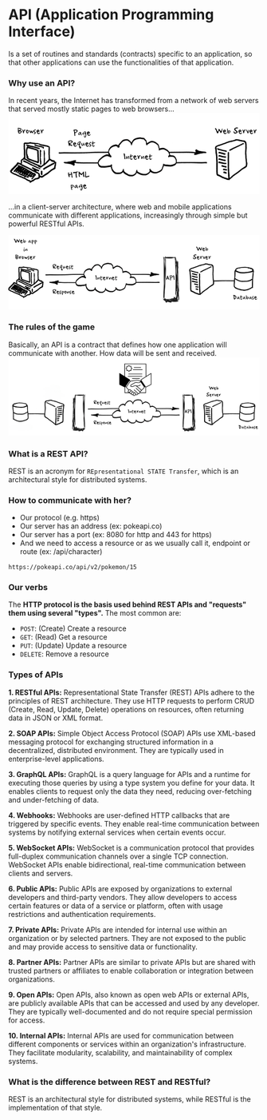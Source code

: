 # API (Application Programming Interface)
Is a set of routines and standards (contracts) specific to an application, so that other applications can use the functionalities of that application.

### Why use an API?
In recent years, the Internet has transformed from a network of web servers that served mostly static pages to web browsers...
![over_net](/imgs/api/over_net.png)

...in a client-server architecture, where web and mobile applications communicate with different applications, increasingly through simple but powerful RESTful APIs.

![over_net2](/imgs/api/over_net_2.png)

### The rules of the game
Basically, an API is a contract that defines how one application will communicate with another. How data will be sent and received.
![api_arch](/imgs/api/api_architecture.png)

### What is a REST API?
REST is an acronym for `REpresentational STATE Transfer`, which is an architectural style for distributed systems.

### How to communicate with her?
- Our protocol (e.g. https)
- Our server has an address (ex: pokeapi.co)
- Our server has a port (ex: 8080 for http and 443 for https)
- And we need to access a resource or as we usually call it, endpoint or route (ex: /api/character)
```url
https://pokeapi.co/api/v2/pokemon/15
```

### Our verbs
The **HTTP protocol is the basis used behind REST APIs and "requests" them using several "types".** The most common are:
- `POST`: (Create) Create a resource
- `GET`: (Read) Get a resource
- `PUT`: (Update) Update a resource
- `DELETE`: Remove a resource

### Types of APIs
**1. RESTful APIs:** Representational State Transfer (REST) APIs adhere to the principles of REST architecture. They use HTTP requests to perform CRUD (Create, Read, Update, Delete) operations on resources, often returning data in JSON or XML format.

**2. SOAP APIs:** Simple Object Access Protocol (SOAP) APIs use XML-based messaging protocol for exchanging structured information in a decentralized, distributed environment. They are typically used in enterprise-level applications.

**3. GraphQL APIs:** GraphQL is a query language for APIs and a runtime for executing those queries by using a type system you define for your data. It enables clients to request only the data they need, reducing over-fetching and under-fetching of data.

**4. Webhooks:** Webhooks are user-defined HTTP callbacks that are triggered by specific events. They enable real-time communication between systems by notifying external services when certain events occur.

**5. WebSocket APIs:** WebSocket is a communication protocol that provides full-duplex communication channels over a single TCP connection. WebSocket APIs enable bidirectional, real-time communication between clients and servers.

**6. Public APIs:** Public APIs are exposed by organizations to external developers and third-party vendors. They allow developers to access certain features or data of a service or platform, often with usage restrictions and authentication requirements.

**7. Private APIs:** Private APIs are intended for internal use within an organization or by selected partners. They are not exposed to the public and may provide access to sensitive data or functionality.

**8. Partner APIs:** Partner APIs are similar to private APIs but are shared with trusted partners or affiliates to enable collaboration or integration between organizations.

**9. Open APIs:** Open APIs, also known as open web APIs or external APIs, are publicly available APIs that can be accessed and used by any developer. They are typically well-documented and do not require special permission for access.

**10. Internal APIs:** Internal APIs are used for communication between different components or services within an organization's infrastructure. They facilitate modularity, scalability, and maintainability of complex systems.


### What is the difference between REST and RESTful?
REST is an architectural style for distributed systems, while RESTful is the implementation of that style.